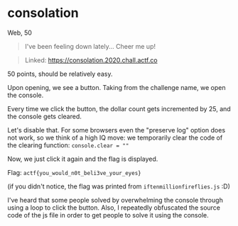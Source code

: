 # consolation
Web, 50

> I've been feeling down lately... Cheer me up!

> Linked: https://consolation.2020.chall.actf.co

50 points, should be relatively easy.

Upon opening, we see a button. Taking from the challenge name, we open the console.

Every time we click the button, the dollar count gets incremented by 25, and the console gets cleared.

Let's disable that. For some browsers even the "preserve log" option does not work, so we think of a high IQ move: we temporarily clear the code of the clearing function:
`console.clear = ""`

Now, we just click it again and the flag is displayed.

Flag: `actf{you_would_n0t_beli3ve_your_eyes}`

(if you didn't notice, the flag was printed from `iftenmillionfireflies.js` :D)

I've heard that some people solved by overwhelming the console through using a loop to click the button. Also, I repeatedly obfuscated the source code of the js file in order to get people to solve it using the console.